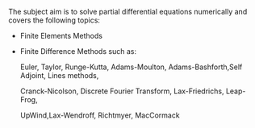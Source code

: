 The subject aim is to solve partial differential equations numerically and covers the following topics:
  - Finite Elements Methods
  - Finite Difference Methods such as:

      Euler, Taylor, Runge-Kutta, Adams-Moulton, Adams-Bashforth,Self Adjoint, Lines methods,

      Cranck-Nicolson, Discrete Fourier Transform, Lax-Friedrichs, Leap-Frog,       

      UpWind,Lax-Wendroff, Richtmyer, MacCormack
